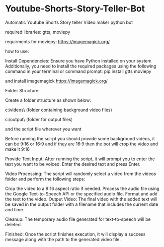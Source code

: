 # Youtube-Shorts-Story-Teller-Bot
Automatic Youtube Shorts Story teller Video maker python bot

required libraries:
gtts, moviepy

requirments for moviepy:
https://imagemagick.org/


how to use:

Install Dependencies:
Ensure you have Python installed on your system. Additionally, you need to install the required packages using the following command in your terminal or command prompt:
pip install gtts moviepy

and install imagemagick
https://imagemagick.org/

Folder Structure:

Create a folder structure as shown below:

c:\videos\ (folder containing background video files)

c:\output\ (folder for output files)

and the script file wherever you want

Before running the scirpt you should provide some background videos, it can be 9:16 or 16:9 and if they are 16:9 then the bot will crop the video and make it 9:16

Provide Text Input:
After running the script, it will prompt you to enter the text you want to be voiced. Enter the desired text and press Enter.

Video Processing:
The script will randomly select a video from the videos folder and perform the following steps:

Crop the video to a 9:16 aspect ratio if needed.
Process the audio file using the Google Text-to-Speech API or the specified audio file.
Format and add the text to the video.
Output Video:
The final video with the added text will be saved in the output folder with a filename that includes the current date and time.

Cleanup:
The temporary audio file generated for text-to-speech will be deleted.

Finished:
Once the script finishes execution, it will display a success message along with the path to the generated video file.
